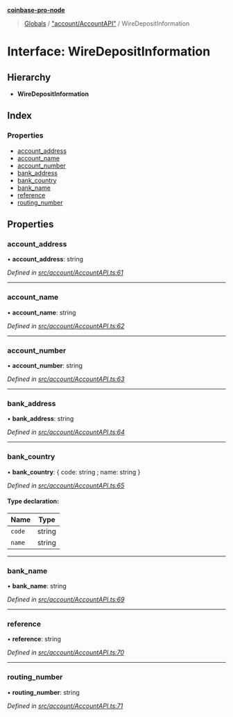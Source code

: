 **[coinbase-pro-node](../README.md)**

> [Globals](../globals.md) / ["account/AccountAPI"](../modules/_account_accountapi_.md) / WireDepositInformation

# Interface: WireDepositInformation

## Hierarchy

- **WireDepositInformation**

## Index

### Properties

- [account_address](_account_accountapi_.wiredepositinformation.md#account_address)
- [account_name](_account_accountapi_.wiredepositinformation.md#account_name)
- [account_number](_account_accountapi_.wiredepositinformation.md#account_number)
- [bank_address](_account_accountapi_.wiredepositinformation.md#bank_address)
- [bank_country](_account_accountapi_.wiredepositinformation.md#bank_country)
- [bank_name](_account_accountapi_.wiredepositinformation.md#bank_name)
- [reference](_account_accountapi_.wiredepositinformation.md#reference)
- [routing_number](_account_accountapi_.wiredepositinformation.md#routing_number)

## Properties

### account_address

• **account_address**: string

_Defined in [src/account/AccountAPI.ts:61](https://github.com/bennycode/coinbase-pro-node/blob/cb84fec/src/account/AccountAPI.ts#L61)_

---

### account_name

• **account_name**: string

_Defined in [src/account/AccountAPI.ts:62](https://github.com/bennycode/coinbase-pro-node/blob/cb84fec/src/account/AccountAPI.ts#L62)_

---

### account_number

• **account_number**: string

_Defined in [src/account/AccountAPI.ts:63](https://github.com/bennycode/coinbase-pro-node/blob/cb84fec/src/account/AccountAPI.ts#L63)_

---

### bank_address

• **bank_address**: string

_Defined in [src/account/AccountAPI.ts:64](https://github.com/bennycode/coinbase-pro-node/blob/cb84fec/src/account/AccountAPI.ts#L64)_

---

### bank_country

• **bank_country**: { code: string ; name: string }

_Defined in [src/account/AccountAPI.ts:65](https://github.com/bennycode/coinbase-pro-node/blob/cb84fec/src/account/AccountAPI.ts#L65)_

#### Type declaration:

| Name   | Type   |
| ------ | ------ |
| `code` | string |
| `name` | string |

---

### bank_name

• **bank_name**: string

_Defined in [src/account/AccountAPI.ts:69](https://github.com/bennycode/coinbase-pro-node/blob/cb84fec/src/account/AccountAPI.ts#L69)_

---

### reference

• **reference**: string

_Defined in [src/account/AccountAPI.ts:70](https://github.com/bennycode/coinbase-pro-node/blob/cb84fec/src/account/AccountAPI.ts#L70)_

---

### routing_number

• **routing_number**: string

_Defined in [src/account/AccountAPI.ts:71](https://github.com/bennycode/coinbase-pro-node/blob/cb84fec/src/account/AccountAPI.ts#L71)_
